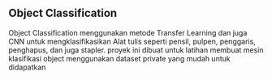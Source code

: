 ## Object Classification

Object Classification menggunakan metode Transfer Learning dan juga CNN untuk mengklasifikasikan Alat tulis seperti pensil, pulpen, penggaris, penghapus, dan juga stapler. proyek ini dibuat untuk latihan membuat mesin
klasifikasi object menggunakan dataset private yang mudah untuk didapatkan
